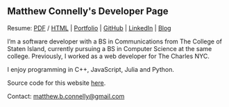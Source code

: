 ## Matthew Connelly's Developer Page


Resume: [PDF](storage/resume-2018.pdf) / [HTML](portfolio) | [Portfolio](https://github.com/mattConn/) | [GitHub](https://github.com/mattConn/) | [LinkedIn](https://www.linkedin.com/in/matconn/) | [Blog](https://dev.to/mattconn)


I’m a software developer with a BS in Communications from The College of Staten Island, currently pursuing a BS in Computer Science at the same college. Previously, I worked as a web developer for The Charles NYC.

I enjoy programming in C++, JavaScript, Julia and Python.

Source code for this website <a href="https://github.com/mattConn/mattconn.github.io">here</a>.

Contact: <a href="mailto:matthew.b.connelly@gmail.com">matthew.b.connelly@gmail.com</a>
